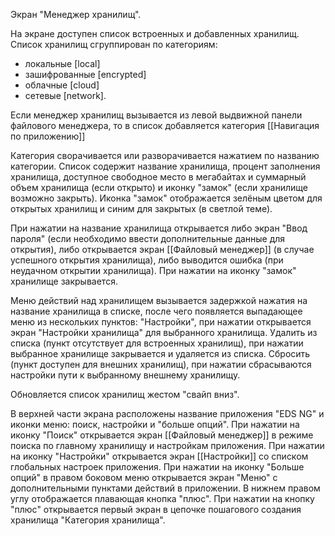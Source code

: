 Экран "Менеджер хранилищ".

На экране доступен список встроенных и добавленных хранилищ.
Список хранилищ сгруппирован по категориям: 
* локальные [local]
* зашифрованные [encrypted]
* облачные [cloud]
* сетевые [network].

Если менеджер хранилищ вызывается из левой выдвижной панели файлового менеджера, то в список добавляется категория [[Навигация по приложению]]

Категория сворачивается или разворачивается нажатием по названию категории.
Список содержит название хранилища, процент заполнения хранилища, доступное свободное место в мегабайтах и суммарный объем хранилища (если открыто) и иконку "замок" (если хранилище возможно закрыть). Иконка "замок" отображается зелёным цветом для открытых хранилищ и синим для закрытых (в светлой теме).

При нажатии на название хранилища открывается либо экран "Ввод пароля" (если необходимо ввести дополнительные данные для открытия), либо открывается экран [[Файловый менеджер]] (в случае успешного открытия хранилища), либо выводится ошибка (при неудачном открытии хранилища).
При нажатии на иконку "замок" хранилище закрывается.

Меню действий над хранилищем вызывается задержкой нажатия на название хранилища в списке, после чего появляется выпадающее меню из нескольких пунктов:
"Настройки", при нажатии открывается экран "Настройки хранилища" для выбранного хранилища.
Удалить из списка (пункт отсутствует для встроенных хранилищ), при нажатии выбранное хранилище закрывается и удаляется из списка.
Сбросить (пункт доступен для внешних хранилищ), при нажатии сбрасываются настройки пути к выбранному внешнему хранилищу.

Обновляется список хранилищ жестом "свайп вниз".

В верхней части экрана расположены название приложения "EDS NG" и иконки меню: поиск, настройки и "больше опций".
При нажатии на иконку "Поиск" открывается экран [[Файловый менеджер]] в режиме поиска по главному хранилищу и настройкам приложения.
При нажатии на иконку "Настройки" открывается экран [[Настройки]] со списком глобальных настроек приложения.
При нажатии на иконку "Больше опций" в правом боковом меню открывается экран "Меню" с дополнительными пунктами действий в приложении. 
В нижнем правом углу отображается плавающая кнопка "плюс". При нажатии на кнопку "плюс" открывается первый экран в цепочке пошагового создания хранилища "Категория хранилища".

